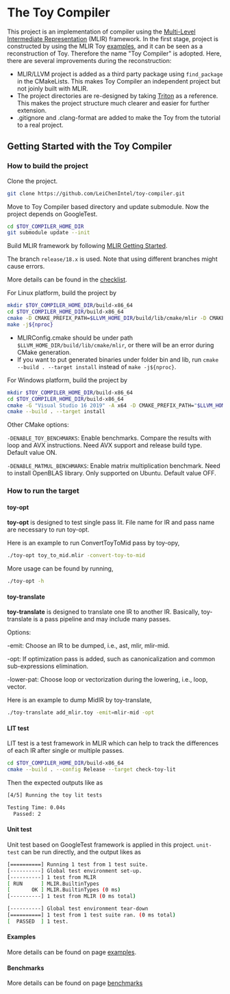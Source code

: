 # The Toy Compiler

This project is an implementation of compiler using
the [Multi-Level Intermediate Representation](https://mlir.llvm.org/) (MLIR)
framework. In the first stage, project is constructed by using the MLIR
Toy [examples](https://github.com/llvm/llvm-project/tree/main/mlir/docs/Tutorials/Toy), and it can be seen as a
reconstruction of Toy. Therefore the name "Toy Compiler" is adopted. Here, there are several improvements during the
reconstruction:

* MLIR/LLVM project is added as a third party package using `find_package` in the CMakeLists. This makes Toy
  Compiler an independent project but not joinly built with MLIR.
* The project directories are re-designed by taking [Triton](https://github.com/openai/triton) as a reference. This
  makes
  the project structure much clearer and easier for further extension.
* .gitignore and .clang-format are added to make the Toy from the tutorial to a real project.

## Getting Started with the Toy Compiler

### How to build the project

Clone the project.

```bash
git clone https://github.com/LeiChenIntel/toy-compiler.git
```

Move to Toy Compiler based directory and update submodule. Now the project depends on GoogleTest.

```bash
cd $TOY_COMPILER_HOME_DIR
git submodule update --init
```

Build MLIR framework by following [MLIR Getting Started](https://mlir.llvm.org/getting_started/).

The branch `release/18.x` is used. Note that using different branches might cause errors.

More details can be found in the [checklist](docs/checklist.md).

For Linux platform, build the project by

```bash
mkdir $TOY_COMPILER_HOME_DIR/build-x86_64
cd $TOY_COMPILER_HOME_DIR/build-x86_64
cmake -D CMAKE_PREFIX_PATH=$LLVM_HOME_DIR/build/lib/cmake/mlir -D CMAKE_BUILD_TYPE=Release ..
make -j${nproc}
```

* MLIRConfig.cmake should be under path `$LLVM_HOME_DIR/build/lib/cmake/mlir`, or there will be an error during CMake
  generation.
* If you want to put generated binaries under folder bin and lib, run `cmake --build . --target install` instead
  of `make -j${nproc}`.

For Windows platform, build the project by

```bash
mkdir $TOY_COMPILER_HOME_DIR/build-x86_64
cd $TOY_COMPILER_HOME_DIR/build-x86_64
cmake -G "Visual Studio 16 2019" -A x64 -D CMAKE_PREFIX_PATH="$LLVM_HOME_DIR/build/lib/cmake/mlir" -D CMAKE_BUILD_TYPE=Release ..
cmake --build . --target install
```

Other CMake options:

`-DENABLE_TOY_BENCHMARKS`: Enable benchmarks. Compare the results with loop and AVX instructions. Need AVX support and
release build type. Default value ON.

`-DENABLE_MATMUL_BENCHMARKS`: Enable matrix multiplication benchmark. Need to install OpenBLAS library. Only supported
on Ubuntu. Default value OFF.

### How to run the target

#### toy-opt

**toy-opt** is designed to test single pass lit. File name for IR and pass name are necessary to run toy-opt.

Here is an example to run ConvertToyToMid pass by toy-opy,

```bash
./toy-opt toy_to_mid.mlir -convert-toy-to-mid
```

More usage can be found by running,

```bash
./toy-opt -h
```

#### toy-translate

**toy-translate** is designed to translate one IR to another IR. Basically, toy-translate is a pass pipeline and may
include many passes.

Options:

-emit: Choose an IR to be dumped, i.e., ast, mlir, mlir-mid.

-opt: If optimization pass is added, such as canonicalization and common sub-expressions elimination.

-lower-pat: Choose loop or vectorization during the lowering, i.e., loop, vector.

Here is an example to dump MidIR by toy-translate,

```bash
./toy-translate add_mlir.toy -emit=mlir-mid -opt
```

#### LIT test

LIT test is a test framework in MLIR which can help to track the differences of each IR after single or multiple passes.

```bash
cd $TOY_COMPILER_HOME_DIR/build-x86_64
cmake --build . --config Release --target check-toy-lit
```

Then the expected outputs like as

```bash
[4/5] Running the toy lit tests

Testing Time: 0.04s
  Passed: 2
```

#### Unit test

Unit test based on GoogleTest framework is applied in this project. `unit-test` can be run directly, and the output
likes as

```bash
[==========] Running 1 test from 1 test suite.
[----------] Global test environment set-up.
[----------] 1 test from MLIR
[ RUN      ] MLIR.BuiltinTypes
[       OK ] MLIR.BuiltinTypes (0 ms)
[----------] 1 test from MLIR (0 ms total)

[----------] Global test environment tear-down
[==========] 1 test from 1 test suite ran. (0 ms total)
[  PASSED  ] 1 test.
```

#### Examples

More details can be found on page [examples](docs/examples.md).

#### Benchmarks

More details can be found on page [benchmarks](docs/benchmarks.md)
